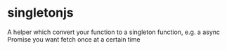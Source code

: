 # singletonjs
A helper which convert your function to a singleton function, e.g. a async Promise you want fetch once at a certain time
